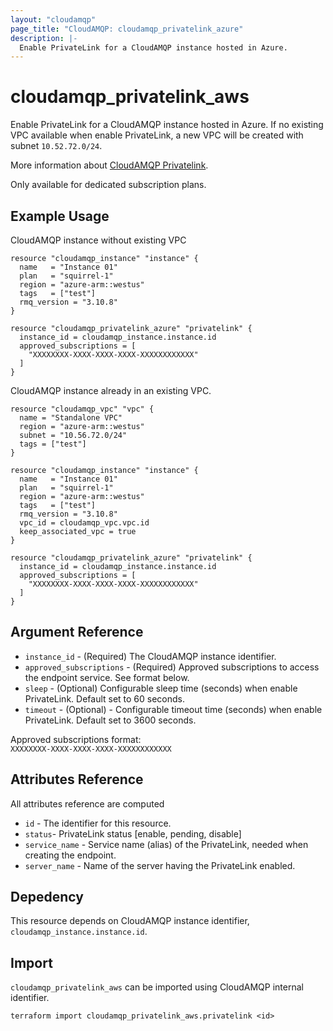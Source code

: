 ```yaml
---
layout: "cloudamqp"
page_title: "CloudAMQP: cloudamqp_privatelink_azure"
description: |-
  Enable PrivateLink for a CloudAMQP instance hosted in Azure.
---
```


# cloudamqp_privatelink_aws

Enable PrivateLink for a CloudAMQP instance hosted in Azure. If no existing VPC available when enable PrivateLink, a new VPC will be created with subnet `10.52.72.0/24`.

More information about [CloudAMQP Privatelink](https://www.cloudamqp.com/docs/cloudamqp-privatelink.html#azure-privatelink).

Only available for dedicated subscription plans.

## Example Usage

CloudAMQP instance without existing VPC

```hcl
resource "cloudamqp_instance" "instance" {
  name   = "Instance 01"
  plan   = "squirrel-1"
  region = "azure-arm::westus"
  tags   = ["test"]
  rmq_version = "3.10.8"
}

resource "cloudamqp_privatelink_azure" "privatelink" {
  instance_id = cloudamqp_instance.instance.id
  approved_subscriptions = [
    "XXXXXXXX-XXXX-XXXX-XXXX-XXXXXXXXXXXX"
  ]
}
```

CloudAMQP instance already in an existing VPC.

```hcl
resource "cloudamqp_vpc" "vpc" {
  name = "Standalone VPC"
  region = "azure-arm::westus"
  subnet = "10.56.72.0/24"
  tags = ["test"]
}

resource "cloudamqp_instance" "instance" {
  name   = "Instance 01"
  plan   = "squirrel-1"
  region = "azure-arm::westus"
  tags   = ["test"]
  rmq_version = "3.10.8"
  vpc_id = cloudamqp_vpc.vpc.id
  keep_associated_vpc = true
}

resource "cloudamqp_privatelink_azure" "privatelink" {
  instance_id = cloudamqp_instance.instance.id
  approved_subscriptions = [
    "XXXXXXXX-XXXX-XXXX-XXXX-XXXXXXXXXXXX"
  ]
}
```

## Argument Reference

* `instance_id` - (Required) The CloudAMQP instance identifier.
* `approved_subscriptions` - (Required) Approved subscriptions to access the endpoint service. See format below.
* `sleep` - (Optional) Configurable sleep time (seconds) when enable PrivateLink. Default set to 60 seconds.
* `timeout` - (Optional) - Configurable timeout time (seconds) when enable PrivateLink. Default set to 3600 seconds.

Approved subscriptions format: <br>
`XXXXXXXX-XXXX-XXXX-XXXX-XXXXXXXXXXXX`

## Attributes Reference

All attributes reference are computed

* `id`  - The identifier for this resource.
* `status`- PrivateLink status [enable, pending, disable]
* `service_name` - Service name (alias) of the PrivateLink, needed when creating the endpoint.
* `server_name` - Name of the server having the PrivateLink enabled.

## Depedency

This resource depends on CloudAMQP instance identifier, `cloudamqp_instance.instance.id`.

## Import

`cloudamqp_privatelink_aws` can be imported using CloudAMQP internal identifier.

`terraform import cloudamqp_privatelink_aws.privatelink <id>`
